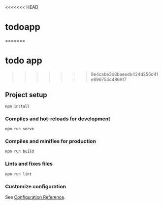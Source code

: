 <<<<<<< HEAD
# todoapp
=======
# todo app
>>>>>>> 9e4cabe3b8baeedb424d256d41e896754c4869f7

## Project setup

```
npm install
```

### Compiles and hot-reloads for development

```
npm run serve
```

### Compiles and minifies for production

```
npm run build
```

### Lints and fixes files

```
npm run lint
```

### Customize configuration

See [Configuration Reference](https://cli.vuejs.org/config/).
